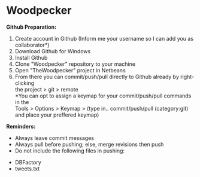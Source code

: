 Woodpecker
==========

**Github Preparation:**

1.  Create account in Github (Inform me your username so I can add you as collaborator*)
2. Download Github for Windows  
3. Install Github  
4. Clone "Woodpecker" repository to your machine  
5. Open "TheWoodpecker" project in Netbeans  
6. From there you can commit/push/pull directly to Github already by right-clicking   
the project > git > remote  
*You can opt to assign a keymap for your commit/push/pull commands in the   
  Tools > Options > Keymap > (type in.. commit/push/pull (category:git) and place your preffered keymap)
  
**Reminders:**  

* Always leave commit messages  
* Always pull before pushing; else, merge revisions then push  
* Do not include the following files in pushing:  
 - DBFactory  
 - tweets.txt